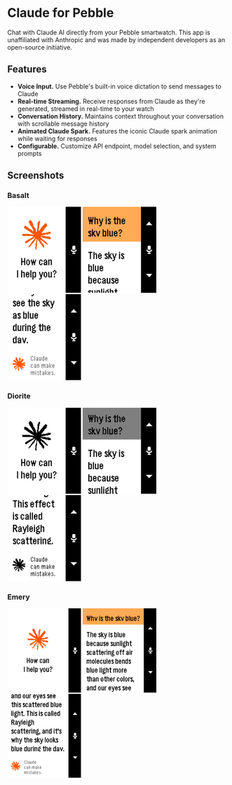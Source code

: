 # Claude for Pebble

Chat with Claude AI directly from your Pebble smartwatch. This app is unaffiliated with Anthropic and was made by independent developers as an open-source initiative.

## Features

- **Voice Input.** Use Pebble's built-in voice dictation to send messages to Claude
- **Real-time Streaming.** Receive responses from Claude as they're generated, streamed in real-time to your watch
- **Conversation History.** Maintains context throughout your conversation with scrollable message history
- **Animated Claude Spark.** Features the iconic Claude spark animation while waiting for responses
- **Configurable.** Customize API endpoint, model selection, and system prompts

## Screenshots

### Basalt
<p>
<img src="screenshots/basalt-1.png" width="168" alt="Basalt - Chat Interface" />
<img src="screenshots/basalt-2.png" width="168" alt="Basalt - Conversation" />
<img src="screenshots/basalt-3.png" width="168" alt="Basalt - Loading" />
</p>

### Diorite
<p>
<img src="screenshots/diorite-1.png" width="168" alt="Diorite - Chat Interface" />
<img src="screenshots/diorite-2.png" width="168" alt="Diorite - Conversation" />
<img src="screenshots/diorite-3.png" width="168" alt="Diorite - Loading" />
</p>

### Emery
<p>
<img src="screenshots/emery-1.png" width="168" alt="Emery - Chat Interface" />
<img src="screenshots/emery-2.png" width="168" alt="Emery - Conversation" />
<img src="screenshots/emery-3.png" width="168" alt="Emery - Loading" />
</p>
